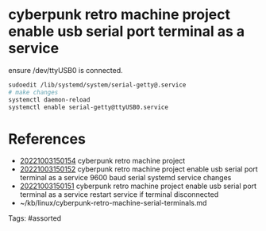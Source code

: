 # cyberpunk retro machine project enable usb serial port terminal as a service
ensure /dev/ttyUSB0 is connected.
```bash
sudoedit /lib/systemd/system/serial-getty@.service
# make changes
systemctl daemon-reload
systemctl enable serial-getty@ttyUSB0.service
```

# References
- [20221003150154](/zet/20221003150154/README.md) cyberpunk retro machine project
- [20221003150152](/zet/20221003150152/README.md) cyberpunk retro machine project enable usb serial port terminal as a service 9600 baud serial systemd service changes
- [20221003150151](/zet/20221003150151/README.md) cyberpunk retro machine project enable usb serial port terminal as a service restart service if terminal disconnected
- ~/kb/linux/cyberpunk-retro-machine-serial-terminals.md

Tags:
    #assorted
